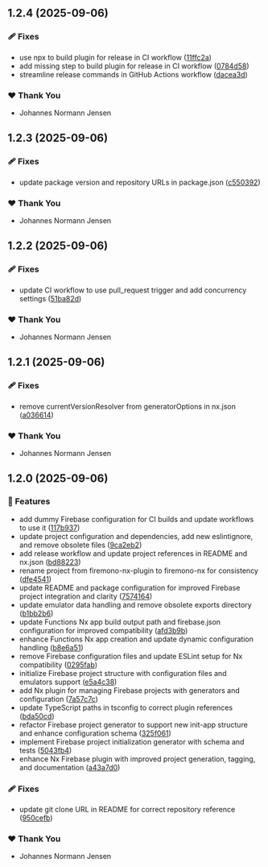 ## 1.2.4 (2025-09-06)

### 🩹 Fixes

- use npx to build plugin for release in CI workflow ([11ffc2a](https://github.com/johannesnormannjensen/firemono/commit/11ffc2a))
- add missing step to build plugin for release in CI workflow ([0784d58](https://github.com/johannesnormannjensen/firemono/commit/0784d58))
- streamline release commands in GitHub Actions workflow ([dacea3d](https://github.com/johannesnormannjensen/firemono/commit/dacea3d))

### ❤️ Thank You

- Johannes Normann Jensen

## 1.2.3 (2025-09-06)

### 🩹 Fixes

- update package version and repository URLs in package.json ([c550392](https://github.com/johannesnormannjensen/firemono/commit/c550392))

### ❤️ Thank You

- Johannes Normann Jensen

## 1.2.2 (2025-09-06)

### 🩹 Fixes

- update CI workflow to use pull_request trigger and add concurrency settings ([51ba82d](https://github.com/johannesnormannjensen/firemono/commit/51ba82d))

### ❤️ Thank You

- Johannes Normann Jensen

## 1.2.1 (2025-09-06)

### 🩹 Fixes

- remove currentVersionResolver from generatorOptions in nx.json ([a036614](https://github.com/johannesnormannjensen/firemono/commit/a036614))

### ❤️ Thank You

- Johannes Normann Jensen

## 1.2.0 (2025-09-06)

### 🚀 Features

- add dummy Firebase configuration for CI builds and update workflows to use it ([117b937](https://github.com/johannesnormannjensen/nx-firebase-monorepo-example/commit/117b937))
- update project configuration and dependencies, add new eslintignore, and remove obsolete files ([9ca2eb2](https://github.com/johannesnormannjensen/nx-firebase-monorepo-example/commit/9ca2eb2))
- add release workflow and update project references in README and nx.json ([bd88223](https://github.com/johannesnormannjensen/nx-firebase-monorepo-example/commit/bd88223))
- rename project from firemono-nx-plugin to firemono-nx for consistency ([dfe4541](https://github.com/johannesnormannjensen/nx-firebase-monorepo-example/commit/dfe4541))
- update README and package configuration for improved Firebase project integration and clarity ([7574164](https://github.com/johannesnormannjensen/nx-firebase-monorepo-example/commit/7574164))
- update emulator data handling and remove obsolete exports directory ([b1bb2b6](https://github.com/johannesnormannjensen/nx-firebase-monorepo-example/commit/b1bb2b6))
- update Functions Nx app build output path and firebase.json configuration for improved compatibility ([afd3b9b](https://github.com/johannesnormannjensen/nx-firebase-monorepo-example/commit/afd3b9b))
- enhance Functions Nx app creation and update dynamic configuration handling ([b8e6a51](https://github.com/johannesnormannjensen/nx-firebase-monorepo-example/commit/b8e6a51))
- remove Firebase configuration files and update ESLint setup for Nx compatibility ([0295fab](https://github.com/johannesnormannjensen/nx-firebase-monorepo-example/commit/0295fab))
- initialize Firebase project structure with configuration files and emulators support ([e5a4c38](https://github.com/johannesnormannjensen/nx-firebase-monorepo-example/commit/e5a4c38))
- add Nx plugin for managing Firebase projects with generators and configuration ([7a57c7c](https://github.com/johannesnormannjensen/nx-firebase-monorepo-example/commit/7a57c7c))
- update TypeScript paths in tsconfig to correct plugin references ([bda50cd](https://github.com/johannesnormannjensen/nx-firebase-monorepo-example/commit/bda50cd))
- refactor Firebase project generator to support new init-app structure and enhance configuration schema ([325f061](https://github.com/johannesnormannjensen/nx-firebase-monorepo-example/commit/325f061))
- implement Firebase project initialization generator with schema and tests ([5043fb4](https://github.com/johannesnormannjensen/nx-firebase-monorepo-example/commit/5043fb4))
- enhance Nx Firebase plugin with improved project generation, tagging, and documentation ([a43a7d0](https://github.com/johannesnormannjensen/nx-firebase-monorepo-example/commit/a43a7d0))

### 🩹 Fixes

- update git clone URL in README for correct repository reference ([950cefb](https://github.com/johannesnormannjensen/nx-firebase-monorepo-example/commit/950cefb))

### ❤️ Thank You

- Johannes Normann Jensen